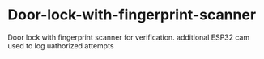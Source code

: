 # Door-lock-with-fingerprint-scanner
Door lock with fingerprint scanner for verification. additional ESP32 cam used to log uathorized attempts
